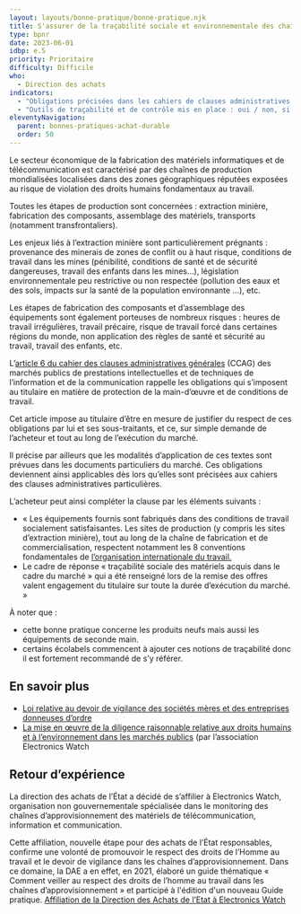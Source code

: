 ```yaml
---
layout: layouts/bonne-pratique/bonne-pratique.njk
title: S'assurer de la traçabilité sociale et environnementale des chaînes d’approvisionnement
type: bpnr
date: 2023-06-01
idbp: e.5
priority: Prioritaire
difficulty: Difficile
who:
  - Direction des achats
indicators:
  - "Obligations précisées dans les cahiers de clauses administratives entre l'acheteur et le titulaire du marché : oui / non"
  - "Outils de traçabilité et de contrôle mis en place : oui / non, si oui, lesquels"
eleventyNavigation:
  parent: bonnes-pratiques-achat-durable
  order: 50
---
```


Le secteur économique de la fabrication des matériels informatiques et de télécommunication est caractérisé par des chaînes de production mondialisées localisées dans des zones géographiques réputées exposées au risque de violation des droits humains fondamentaux au travail.

Toutes les étapes de production sont concernées : extraction minière, fabrication des composants, assemblage des matériels, transports (notamment transfrontaliers).

Les enjeux liés à l’extraction minière sont particulièrement prégnants : provenance des minerais de zones de conflit ou à haut risque, conditions de travail dans les mines (pénibilité, conditions de santé et de sécurité dangereuses, travail des enfants dans les mines…), législation environnementale peu restrictive ou non respectée (pollution des eaux et des sols, impacts sur la santé de la population environnante ...), etc.

Les étapes de fabrication des composants et d’assemblage des équipements sont également porteuses de nombreux risques : heures de travail irrégulières, travail précaire, risque de travail forcé dans certaines régions du monde, non application des règles de santé et sécurité au travail, travail des enfants, etc.

L’[article 6 du cahier des clauses administratives générales](https://www.legifrance.gouv.fr/jorf/article_jo/JORFARTI000043310447) (CCAG) des marchés publics de prestations intellectuelles et de techniques de l’information et de la communication rappelle les obligations qui s’imposent au titulaire en matière de protection de la main-d’œuvre et de conditions de travail.

Cet article impose au titulaire d’être en mesure de justifier du respect de ces obligations par lui et ses sous-traitants, et ce, sur simple demande de l’acheteur et tout au long de l’exécution du marché.

Il précise par ailleurs que les modalités d’application de ces textes sont prévues dans les documents particuliers du marché. Ces obligations deviennent ainsi applicables dès lors qu’elles sont précisées aux cahiers des clauses administratives particulières.

L’acheteur peut ainsi compléter la clause par les éléments suivants :

- « Les équipements fournis sont fabriqués dans des conditions de travail socialement satisfaisantes. Les sites de production (y compris les sites d’extraction minière), tout au long de la chaîne de fabrication et de commercialisation, respectent notamment les 8 conventions fondamentales de [l’organisation internationale du travail.](https://www.ilo.org/global/lang--fr/index.htm)
- Le cadre de réponse « traçabilité sociale des matériels acquis dans le cadre du marché » qui a été renseigné lors de la remise des offres valent engagement du titulaire sur toute la durée d’exécution du marché. »

À noter que :

*	cette bonne pratique concerne les produits neufs mais aussi les équipements de seconde main.
*	certains écolabels commencent à ajouter ces notions de traçabilité donc il est fortement recommandé de s’y référer.

## En savoir plus

* [Loi relative au devoir de vigilance des sociétés mères et des entreprises donneuses d’ordre](https://www.legifrance.gouv.fr/jorf/id/JORFTEXT000034290626/)
* [La mise en œuvre de la diligence raisonnable relative aux droits humains et à l’environnement dans les marchés publics](https://electronicswatch.org/fr/la-mise-en-%C5%93uvre-de-la-diligence-raisonnable_2595038) (par l’association Electronics Watch

## Retour d’expérience 

La direction des achats de l’État a décidé de s’affilier à Electronics Watch, organisation non gouvernementale spécialisée dans le monitoring des chaînes d’approvisionnement des matériels de télécommunication, information et communication. 

Cette affiliation, nouvelle étape pour des achats de l’État responsables, confirme une volonté de promouvoir le respect des droits de l’Homme au travail et le devoir de vigilance dans les chaînes d’approvisionnement. Dans ce domaine, la DAE a en effet, en 2021, élaboré un guide thématique « Comment veiller au respect des droits de l’homme au travail dans les chaînes d’approvisionnement » et participé à l'édition d'un nouveau Guide pratique.
[Affiliation de la Direction des Achats de l’Etat à Electronics Watch](https://www.economie.gouv.fr/dae/affiliation-de-la-direction-des-achats-de-letat-electronics-watch)


